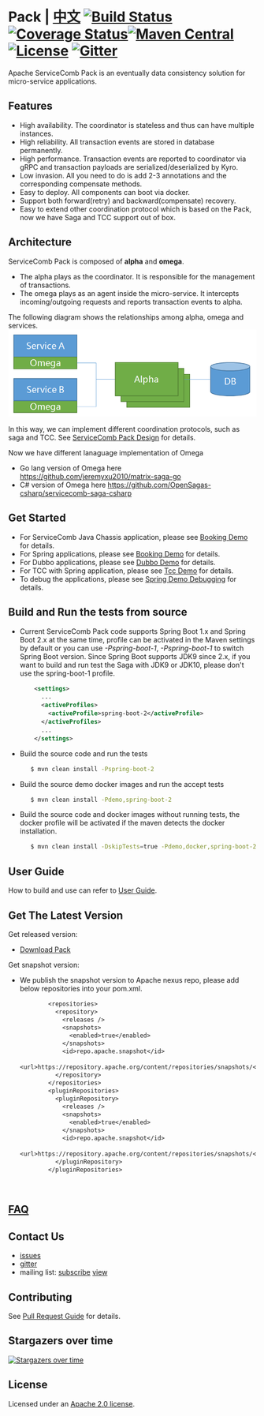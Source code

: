 # Pack | [中文](README_ZH.md) [![Build Status](https://travis-ci.org/apache/servicecomb-pack.svg?branch=master)](https://travis-ci.org/apache/servicecomb-pack?branch=master) [![Coverage Status](https://coveralls.io/repos/github/apache/servicecomb-pack/badge.svg?branch=master)](https://coveralls.io/github/apache/servicecomb-pack?branch=master)[![Maven Central](https://maven-badges.herokuapp.com/maven-central/org.apache.servicecomb.pack/pack/badge.svg)](http://search.maven.org/#search%7Cga%7C1%7Corg.apache.servicecomb.pack) [![License](https://img.shields.io/badge/license-Apache%202-4EB1BA.svg)](https://www.apache.org/licenses/LICENSE-2.0.html) [![Gitter](https://img.shields.io/badge/ServiceComb-Gitter-ff69b4.svg)](https://gitter.im/ServiceCombUsers/Saga)
Apache ServiceComb Pack is an eventually data consistency solution for micro-service applications.

## Features
* High availability. The coordinator is stateless and thus can have multiple instances.
* High reliability. All transaction events are stored in database permanently.
* High performance. Transaction events are reported to coordinator via gRPC and transaction payloads are serialized/deserialized by Kyro.
* Low invasion. All you need to do is add 2-3 annotations and the corresponding compensate methods.
* Easy to deploy. All components can boot via docker.
* Support both forward(retry) and backward(compensate) recovery.
* Easy to extend other coordination protocol which is based on the Pack, now we have Saga and TCC support out of box.

## Architecture
ServiceComb Pack is composed of  **alpha** and **omega**.
* The alpha plays as the coordinator. It is responsible for the management of transactions.
* The omega plays as an agent inside the micro-service. It intercepts incoming/outgoing requests and reports transaction events to alpha.


The following diagram shows the relationships among alpha, omega and services.
![Pack Architecture](docs/static_files/pack.png)

In this way, we can implement different coordination protocols, such as saga and TCC. See [ServiceComb Pack Design](docs/design.md) for details.

Now we have different lanaguage implementation of Omega
* Go lang version of Omega here https://github.com/jeremyxu2010/matrix-saga-go
* C# version of Omega here https://github.com/OpenSagas-csharp/servicecomb-saga-csharp

## Get Started
* For ServiceComb Java Chassis application, please see [Booking Demo](saga-demo/saga-servicecomb-demo/README.md) for details.
* For Spring applications, please see [Booking Demo](saga-demo/saga-spring-demo/README.md) for details.
* For Dubbo applications, please see [Dubbo Demo](saga-demo/saga-dubbo-demo/README.md) for details.
* For TCC with Spring application, please see [Tcc Demo](saga-demo/tcc-spring-demo/README.md) for details.
* To debug the applications, please see [Spring Demo Debugging](saga-demo/saga-spring-demo#debugging) for details.

## Build and Run the tests from source
* Current ServiceComb Pack code supports Spring Boot 1.x and Spring Boot 2.x at the same time, profile can be activated in the Maven settings by default or you can use *-Pspring-boot-1*, *-Pspring-boot-1* to switch Spring Boot version.
Since Spring Boot supports JDK9 since 2.x, if you want to build and run test the Saga with JDK9 or JDK10, please don't use the spring-boot-1 profile.
    ```xml
        <settings>
          ...
          <activeProfiles>
            <activeProfile>spring-boot-2</activeProfile>
          </activeProfiles>
          ...
        </settings>
    ``` 
* Build the source code and run the tests
   ```bash
      $ mvn clean install -Pspring-boot-2
   ```
* Build the source demo docker images and run the accept tests
   ```bash
      $ mvn clean install -Pdemo,spring-boot-2
   ```
* Build the source code and docker images without running tests, the docker profile will be activated if the maven detects the docker installation.
   ```bash
      $ mvn clean install -DskipTests=true -Pdemo,docker,spring-boot-2
   ```

## User Guide
How to build and use can refer to [User Guide](docs/user_guide.md).

## Get The Latest Version

Get released version:
   
* [Download Pack](http://servicecomb.apache.org/release/saga-downloads/)

Get snapshot version:

*  We publish the snapshot version to Apache nexus repo, please add below repositories into your pom.xml.
   ```
           <repositories>
             <repository>
               <releases />
               <snapshots>
                 <enabled>true</enabled>
               </snapshots>
               <id>repo.apache.snapshot</id>
               <url>https://repository.apache.org/content/repositories/snapshots/</url>
             </repository>
           </repositories>
           <pluginRepositories>
             <pluginRepository>
               <releases />
               <snapshots>
                 <enabled>true</enabled>
               </snapshots>
               <id>repo.apache.snapshot</id>
               <url>https://repository.apache.org/content/repositories/snapshots/</url>
             </pluginRepository>
           </pluginRepositories>
        
             
   ```    

## [FAQ](FAQ.md)

## Contact Us
* [issues](https://issues.apache.org/jira/browse/SCB)
* [gitter](https://gitter.im/ServiceCombUsers/Saga)
* mailing list: [subscribe](mailto:dev-subscribe@servicecomb.apache.org) [view](https://lists.apache.org/list.html?dev@servicecomb.apache.org)

## Contributing
See [Pull Request Guide](http://servicecomb.apache.org/developers/submit-codes/) for details.

## Stargazers over time
[![Stargazers over time](https://starcharts.herokuapp.com/apache/servicecomb-pack.svg)](https://starcharts.herokuapp.com/apache/servicecomb-pack)
      
## License
Licensed under an [Apache 2.0 license](https://github.com/apache/servicecomb-saga/blob/master/LICENSE).
